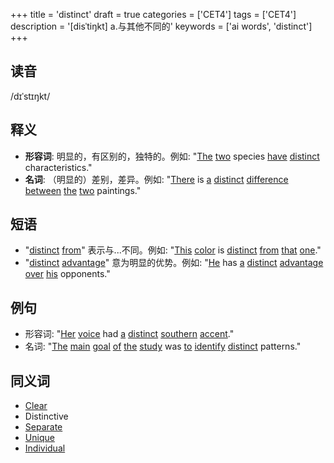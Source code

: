 +++
title = 'distinct'
draft = true
categories = ['CET4']
tags = ['CET4']
description = '[disˈtiŋkt] a.与其他不同的'
keywords = ['ai words', 'distinct']
+++

## 读音
/dɪˈstɪŋkt/

## 释义
- **形容词**: 明显的，有区别的，独特的。例如: "[The](/zh/post/the/) [two](/zh/post/two/) species [have](/zh/post/have/) [distinct](/zh/post/distinct/) characteristics."
- **名词**: （明显的）差别，差异。例如: "[There](/zh/post/there/) is [a](/zh/post/a/) [distinct](/zh/post/distinct/) [difference](/zh/post/difference/) [between](/zh/post/between/) [the](/zh/post/the/) [two](/zh/post/two/) paintings."

## 短语
- "[distinct](/zh/post/distinct/) [from](/zh/post/from/)" 表示与...不同。例如: "[This](/zh/post/this/) [color](/zh/post/color/) is [distinct](/zh/post/distinct/) [from](/zh/post/from/) [that](/zh/post/that/) [one](/zh/post/one/)."
- "[distinct](/zh/post/distinct/) [advantage](/zh/post/advantage/)" 意为明显的优势。例如: "[He](/zh/post/he/) has [a](/zh/post/a/) [distinct](/zh/post/distinct/) [advantage](/zh/post/advantage/) [over](/zh/post/over/) [his](/zh/post/his/) opponents."

## 例句
- 形容词: "[Her](/zh/post/her/) [voice](/zh/post/voice/) had [a](/zh/post/a/) [distinct](/zh/post/distinct/) [southern](/zh/post/southern/) [accent](/zh/post/accent/)."
- 名词: "[The](/zh/post/the/) [main](/zh/post/main/) [goal](/zh/post/goal/) [of](/zh/post/of/) [the](/zh/post/the/) [study](/zh/post/study/) was [to](/zh/post/to/) [identify](/zh/post/identify/) [distinct](/zh/post/distinct/) patterns."

## 同义词
- [Clear](/zh/post/clear/)
- Distinctive
- [Separate](/zh/post/separate/)
- [Unique](/zh/post/unique/)
- [Individual](/zh/post/individual/)
